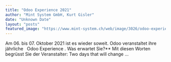 ```yaml
---
title: "Odoo Experience 2021"
author: "Mint System GmbH, Kurt Gisler"
date: "Unknown Date"
layout: "posts"
featured_image: "https://www.mint-system.ch/web/image/3026/odoo-experience-2021.jpg"
---
```


Am 06. bis 07. Oktober 2021 ist es wieder soweit. Odoo veranstaltet ihre jährliche   Odoo Experience .  Was erwartet Sie?** Mit diesen Worten begrüsst Sie der Veranstalter:  Two days that will change ...

